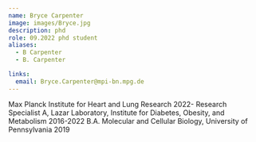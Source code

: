```yaml
---
name: Bryce Carpenter
image: images/Bryce.jpg
description: phd
role: 09.2022 phd student
aliases:
  - B Carpenter
  - B. Carpenter

links:
  email: Bryce.Carpenter@mpi-bn.mpg.de
---
```


Max Planck Institute for Heart and Lung Research 2022-
Research Specialist A, Lazar Laboratory, Institute for Diabetes, Obesity, and Metabolism 2016-2022
B.A. Molecular and Cellular Biology, University of Pennsylvania 2019
